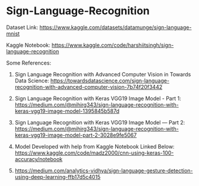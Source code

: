 # Sign-Language-Recognition

Dataset Link: https://www.kaggle.com/datasets/datamunge/sign-language-mnist

Kaggle Notebook: https://www.kaggle.com/code/harshiitsingh/sign-language-recognition

Some References:
1. Sign Language Recognition with Advanced Computer Vision in Towards Data Science: https://towardsdatascience.com/sign-language-recognition-with-advanced-computer-vision-7b74f20f3442
2. Sign Language Recognition with Keras VGG19 Image Model - Part 1: https://medium.com/@mihirg343/sign-language-recognition-with-keras-vgg19-image-model-1395845b587d

3. Sign Language Recognition with Keras VGG19 Image Model — Part 2: https://medium.com/@mihirg343/sign-language-recognition-with-keras-vgg19-image-model-part-2-3028e9fe5067

4. Model Developed with help from Kaggle Notebook Linked Below: https://www.kaggle.com/code/madz2000/cnn-using-keras-100-accuracy/notebook

5. https://medium.com/analytics-vidhya/sign-language-gesture-detection-using-deep-learning-ffb17d5c4015
